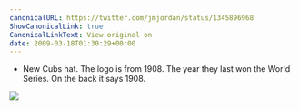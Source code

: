 ```yaml
---
canonicalURL: https://twitter.com/jmjordan/status/1345896968
ShowCanonicalLink: true
CanonicalLinkText: View original on
date: 2009-03-18T01:30:29+00:00
---
```

 - New Cubs hat. The logo is from 1908. The year they last won the World Series. On the back it says 1908.

![](/images/1345896968-3700263.jpg)